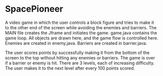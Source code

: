 # SpacePioneer
A video game in which the user controls a block figure and tries to make it to the other end of the screen while avoiding the enemies and barriers.
The MAIN file creates the Jframe and initiates the game.  game.java contains the game loop.  All objects are drawn here, and the game flow is
controlled here.  Enemies are created in enemy.java.  Barriers are created in barrier.java.

The user scores points by successfully making it from the bottom of the screen to the top without hitting any enemies or barriers.
The game is over if a barrier or enemy is hit.
There are 3 levels, each of increasing difficulty.  The user makes it to the next level after every 100 points scored.

